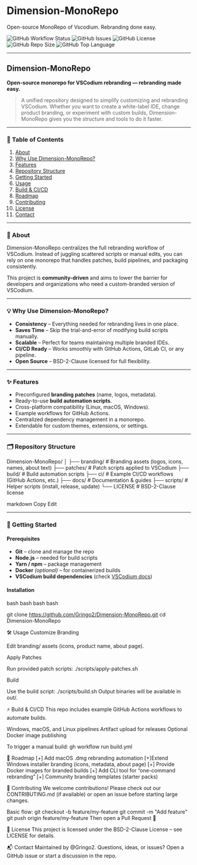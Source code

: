 # Dimension-MonoRepo
Open-source MonoRepo of Vscodium. Rebranding done easy.

![GitHub Workflow Status](https://img.shields.io/github/actions/workflow/status/Gringo2/Dimension-MonoRepo/build.yml?branch=main&label=Build&logo=github&style=flat-square)
![GitHub Issues](https://img.shields.io/github/issues/Gringo2/Dimension-MonoRepo?style=flat-square)
![GitHub License](https://img.shields.io/github/license/Gringo2/Dimension-MonoRepo?style=flat-square)
![GitHub Repo Size](https://img.shields.io/github/repo-size/Gringo2/Dimension-MonoRepo?style=flat-square)
![GitHub Top Language](https://img.shields.io/github/languages/top/Gringo2/Dimension-MonoRepo?style=flat-square)

---

## Dimension-MonoRepo

**Open-source monorepo for VSCodium rebranding — rebranding made easy.**

> A unified repository designed to simplify customizing and rebranding VSCodium. Whether you want to create a white-label IDE, change product branding, or experiment with custom builds, Dimension-MonoRepo gives you the structure and tools to do it faster.

---

### 📖 Table of Contents
1. [About](#about)  
2. [Why Use Dimension-MonoRepo?](#why-use-dimension-monorepo)  
3. [Features](#features)  
4. [Repository Structure](#repository-structure)  
5. [Getting Started](#getting-started)  
6. [Usage](#usage)  
7. [Build & CI/CD](#build--cicd)  
8. [Roadmap](#roadmap)  
9. [Contributing](#contributing)  
10. [License](#license)  
11. [Contact](#contact)

---

### 🔹 About
Dimension-MonoRepo centralizes the full rebranding workflow of VSCodium. Instead of juggling scattered scripts or manual edits, you can rely on one monorepo that handles patches, build pipelines, and packaging consistently.

This project is **community-driven** and aims to lower the barrier for developers and organizations who need a custom-branded version of VSCodium.

---

### 💡 Why Use Dimension-MonoRepo?
- **Consistency** – Everything needed for rebranding lives in one place.  
- **Saves Time** – Skip the trial-and-error of modifying build scripts manually.  
- **Scalable** – Perfect for teams maintaining multiple branded IDEs.  
- **CI/CD Ready** – Works smoothly with GitHub Actions, GitLab CI, or any pipeline.  
- **Open Source** – BSD-2-Clause licensed for full flexibility.  

---

### ✨ Features
- Preconfigured **branding patches** (name, logos, metadata).  
- Ready-to-use **build automation scripts**.  
- Cross-platform compatibility (Linux, macOS, Windows).  
- Example workflows for GitHub Actions.  
- Centralized dependency management in a monorepo.  
- Extendable for custom themes, extensions, or settings.  

---

### 🗂 Repository Structure
Dimension-MonoRepo/
│
├── branding/ # Branding assets (logos, icons, names, about text)
├── patches/ # Patch scripts applied to VSCodium
├── build/ # Build automation scripts
├── ci/ # Example CI/CD workflows (GitHub Actions, etc.)
├── docs/ # Documentation & guides
├── scripts/ # Helper scripts (install, release, update)
└── LICENSE # BSD-2-Clause license

markdown
Copy
Edit

---

### 🚀 Getting Started

#### Prerequisites
- **Git** – clone and manage the repo  
- **Node.js** – needed for build scripts  
- **Yarn / npm** – package management  
- **Docker** *(optional)* – for containerized builds  
- **VSCodium build dependencies** (check [VSCodium docs](https://github.com/VSCodium/vscodium))  

#### Installation
bash
bash
bash
bash

git clone https://github.com/Gringo2/Dimension-MonoRepo.git
cd Dimension-MonoRepo

🛠 Usage
Customize Branding

Edit branding/ assets (icons, product name, about page).

Apply Patches

Run provided patch scripts:
./scripts/apply-patches.sh

Build

Use the build script:
./scripts/build.sh
Output binaries will be available in out/.

⚡ Build & CI/CD
This repo includes example GitHub Actions workflows to automate builds.

Windows, macOS, and Linux pipelines
Artifact upload for releases
Optional Docker image publishing

To trigger a manual build:
gh workflow run build.yml

📍 Roadmap
[+] Add macOS .dmg rebranding automation
[+]Extend Windows installer branding (icons, metadata, about page)
[+] Provide Docker images for branded builds
[+] Add CLI tool for “one-command rebranding”
[+] Community branding templates (starter packs)

🤝 Contributing
We welcome contributions! Please check out our CONTRIBUTING.md (if available) or open an issue before starting large changes.

Basic flow:
git checkout -b feature/my-feature
git commit -m "Add feature"
git push origin feature/my-feature
Then open a Pull Request 🚀

📜 License
This project is licensed under the BSD-2-Clause License – see LICENSE for details.

📬 Contact
Maintained by @Gringo2.
Questions, ideas, or issues? Open a GitHub issue or start a discussion in the repo.
